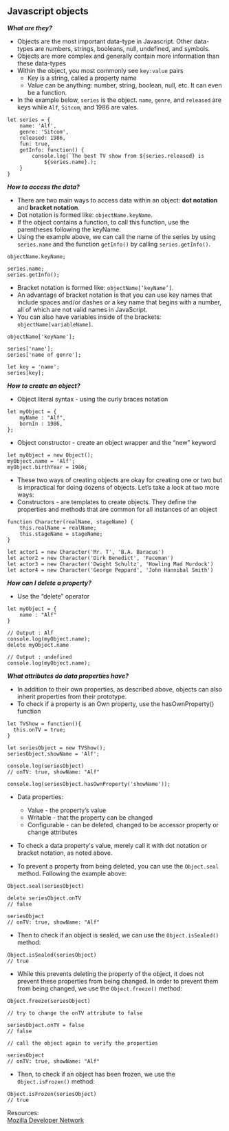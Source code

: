 ## Javascript objects

**_What are they?_**



*   Objects are the most important data-type in Javascript. Other data-types are numbers, strings, booleans, null, undefined, and symbols.
*   Objects are more complex and generally contain more information than these data-types
*   Within the object, you most commonly see `key:value` pairs
    *   Key is a string, called a property name
    *   Value can be anything: number, string, boolean, null, etc. It can even be a function.
*   In the example below, `series` is the object. `name`, `genre`, and `released` are keys while `Alf`, `Sitcom`, and 1986 are vales.

```
let series = {
    name: 'Alf',
    genre: 'Sitcom',
    released: 1986,
    fun: true,
    getInfo: function() {
        console.log(`The best TV show from ${series.released} is        
            ${series.name}.);
    }
}
```



**_How to access the data?_**

*   There are two main ways to access data within an object: **dot notation** and **bracket notation**.
*   Dot notation is formed like: `objectName.keyName`.
*   If the object contains a function, to call this function, use the parentheses following the keyName.
*   Using the example above, we can call the name of the series by using `series.name` and the function `getInfo()` by calling `series.getInfo()`.

```
objectName.keyName;

series.name;
series.getInfo();
```


*   Bracket notation is formed like: `objectName[‘keyName’]`.
*   An advantage of bracket notation is that you can use key names that include spaces and/or dashes or a key name that begins with a number, all of which are not valid names in JavaScript.
*   You can also have variables inside of the brackets: `objectName[variableName]`.

```
objectName['keyName'];

series['name'];
series['name of genre'];

let key = 'name';
series[key];
```

**_How to create an object?_**



*   Object literal syntax - using the curly braces notation

```
let myObject = {
    myName : "Alf",
    bornIn : 1986,
};
```


*   Object constructor - create an object wrapper and the “new” keyword

```
let myObject = new Object();
myObject.name = 'Alf';
myObject.birthYear = 1986;
```


*   These two ways of creating objects are okay for creating one or two but is impractical for doing dozens of objects. Let’s take a look at two more ways:
*   Constructors - are templates to create objects. They define the properties and methods that are common for all instances of an object

```
function Character(realName, stageName) {
    this.realName = realName;
    this.stageName = stageName;
} 
```



```
let actor1 = new Character('Mr. T', 'B.A. Baracus')
let actor2 = new Character('Dirk Benedict', 'Faceman')
let actor3 = new Character('Dwight Schultz', 'Howling Mad Murdock')
let actor4 = new Character('George Peppard', 'John Hannibal Smith')
```

**_How can I delete a property?_**


*   Use the “delete” operator 

```
let myObject = {
    name : "Alf"
} 
  
// Output : Alf
console.log(myObject.name); 
delete myObject.name
  
// Output : undefined
console.log(myObject.name);   
```


**_What attributes do data properties have?_**



*   In addition to their own properties, as described above, objects can also inherit properties from their prototype.
*   To check if a property is an Own property, use the hasOwnProperty() function

```
let TVShow = function(){
  this.onTV = true;
}

let seriesObject = new TVShow(); 
seriesObject.showName = 'Alf'; 

console.log(seriesObject)
// onTV: true, showName: "Alf"
  
console.log(seriesObject.hasOwnProperty('showName'));
```
*   Data properties:
    *   Value - the property’s value
    *   Writable - that the property can be changed
    *   Configurable - can be deleted, changed to be accessor property or change attributes

*   To check a data property's value, merely call it with dot notation or bracket notation, as noted above.
*   To prevent a property from being deleted, you can use the `Object.seal` method. Following the example above:

```
Object.seal(seriesObject)

delete seriesObject.onTV
// false

seriesObject
// onTV: true, showName: "Alf"

```
*   Then to check if an object is sealed, we can use the `Object.isSealed()` method:

```
Object.isSealed(seriesObject)
// true
```

*   While this prevents deleting the property of the object, it does not prevent these properties from being changed. In order to prevent them from being changed, we use the `Object.freeze()` method:

```
Object.freeze(seriesObject)

// try to change the onTV attribute to false

seriesObject.onTV = false
// false

// call the object again to verify the properties

seriesObject
// onTV: true, showName: "Alf"

```

*   Then, to check if an object has been frozen, we use the `Object.isFrozen()` method:

```
Object.isFrozen(seriesObject)
// true
```


Resources: \
[Mozilla Developer Network](https://developer.mozilla.org/en-US/docs/Web/JavaScript/Guide/Working_with_Objects)
